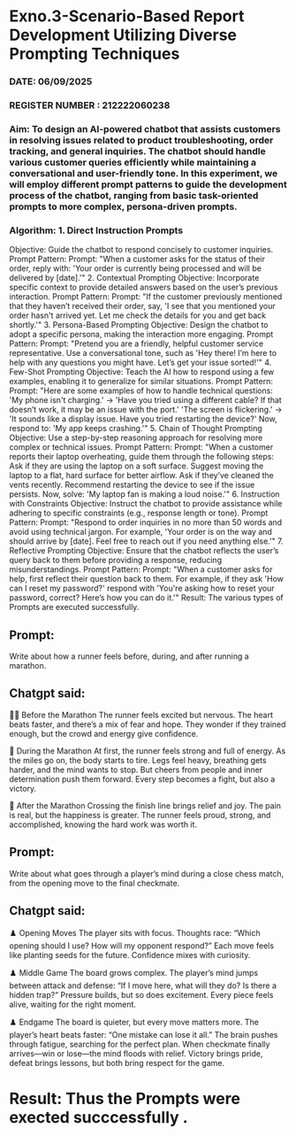 # Exno.3-Scenario-Based Report Development Utilizing Diverse Prompting Techniques
### DATE: 06/09/2025                                                                         
### REGISTER NUMBER : 212222060238
### Aim: To design an AI-powered chatbot that assists customers in resolving issues related to product troubleshooting, order tracking, and general inquiries. The chatbot should handle various customer queries efficiently while maintaining a conversational and user-friendly tone. In this experiment, we will employ different prompt patterns to guide the development process of the chatbot, ranging from basic task-oriented prompts to more complex, persona-driven prompts.

### Algorithm:  1. Direct Instruction Prompts
Objective: Guide the chatbot to respond concisely to customer inquiries.
Prompt Pattern:
Prompt: "When a customer asks for the status of their order, reply with: 'Your order is currently being processed and will be delivered by [date].'"
2. Contextual Prompting
Objective: Incorporate specific context to provide detailed answers based on the user’s previous interaction.
Prompt Pattern:
Prompt: "If the customer previously mentioned that they haven’t received their order, say, 'I see that you mentioned your order hasn't arrived yet. Let me check the details for you and get back shortly.'"
3. Persona-Based Prompting
Objective: Design the chatbot to adopt a specific persona, making the interaction more engaging.
Prompt Pattern:
Prompt: "Pretend you are a friendly, helpful customer service representative. Use a conversational tone, such as 'Hey there! I’m here to help with any questions you might have. Let’s get your issue sorted!'"
4. Few-Shot Prompting
Objective: Teach the AI how to respond using a few examples, enabling it to generalize for similar situations.
Prompt Pattern:
Prompt: "Here are some examples of how to handle technical questions:
'My phone isn't charging.' → 'Have you tried using a different cable? If that doesn’t work, it may be an issue with the port.'
'The screen is flickering.' → 'It sounds like a display issue. Have you tried restarting the device?'
Now, respond to: 'My app keeps crashing.'"
5. Chain of Thought Prompting
Objective: Use a step-by-step reasoning approach for resolving more complex or technical issues.
Prompt Pattern:
Prompt: "When a customer reports their laptop overheating, guide them through the following steps:
Ask if they are using the laptop on a soft surface.
Suggest moving the laptop to a flat, hard surface for better airflow.
Ask if they’ve cleaned the vents recently.
Recommend restarting the device to see if the issue persists.
Now, solve: 'My laptop fan is making a loud noise.'"
6. Instruction with Constraints
Objective: Instruct the chatbot to provide assistance while adhering to specific constraints (e.g., response length or tone).
Prompt Pattern:
Prompt: "Respond to order inquiries in no more than 50 words and avoid using technical jargon. For example, 'Your order is on the way and should arrive by [date]. Feel free to reach out if you need anything else.'"
7. Reflective Prompting
Objective: Ensure that the chatbot reflects the user’s query back to them before providing a response, reducing misunderstandings.
Prompt Pattern:
Prompt: "When a customer asks for help, first reflect their question back to them. For example, if they ask 'How can I reset my password?' respond with 'You're asking how to reset your password, correct? Here’s how you can do it.'"
Result: The various types of Prompts are executed successfully.

## Prompt:
Write about how a runner feels before, during, and after running a marathon.

## Chatgpt said:
🏃‍♀️ Before the Marathon
The runner feels excited but nervous. The heart beats faster, and there’s a mix of fear and hope. They wonder if they trained enough, but the crowd and energy give confidence.

🏃 During the Marathon
At first, the runner feels strong and full of energy. As the miles go on, the body starts to tire. Legs feel heavy, breathing gets harder, and the mind wants to stop. But cheers from people and inner determination push them forward. Every step becomes a fight, but also a victory.

🏁 After the Marathon
Crossing the finish line brings relief and joy. The pain is real, but the happiness is greater. The runner feels proud, strong, and accomplished, knowing the hard work was worth it.

## Prompt:
Write about what goes through a player’s mind during a close chess match, from the opening move to the final checkmate.

## Chatgpt said:
♟️ Opening Moves
The player sits with focus. Thoughts race: “Which opening should I use? How will my opponent respond?” Each move feels like planting seeds for the future. Confidence mixes with curiosity.

♟️ Middle Game
The board grows complex. The player’s mind jumps between attack and defense: “If I move here, what will they do? Is there a hidden trap?” Pressure builds, but so does excitement. Every piece feels alive, waiting for the right moment.

♟️ Endgame
The board is quieter, but every move matters more. The player’s heart beats faster: “One mistake can lose it all.” The brain pushes through fatigue, searching for the perfect plan. When checkmate finally arrives—win or lose—the mind floods with relief. Victory brings pride, defeat brings lessons, but both bring respect for the game.

# Result: Thus the Prompts were exected succcessfully .

